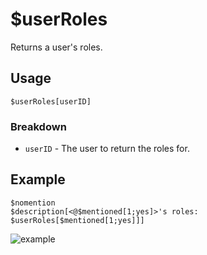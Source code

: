 # $userRoles
Returns a user's roles.

## Usage
```
$userRoles[userID]
```

### Breakdown
- `userID` - The user to return the roles for.

## Example
```
$nomention
$description[<@$mentioned[1;yes]>'s roles: 
$userRoles[$mentioned[1;yes]]]
```

![example](https://user-images.githubusercontent.com/69215413/125122358-4e30d600-e0c3-11eb-8930-07276f1bfbbd.png)
